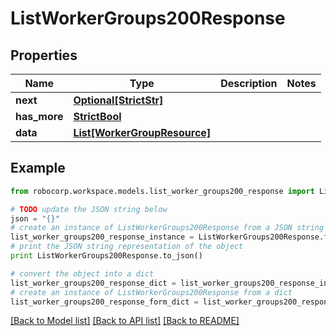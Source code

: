 # ListWorkerGroups200Response


## Properties
Name | Type | Description | Notes
------------ | ------------- | ------------- | -------------
**next** | [**Optional[StrictStr]**](Next.md) |  | 
**has_more** | [**StrictBool**](HasMore.md) |  | 
**data** | [**List[WorkerGroupResource]**](WorkerGroupResource.md) |  | 

## Example

```python
from robocorp.workspace.models.list_worker_groups200_response import ListWorkerGroups200Response

# TODO update the JSON string below
json = "{}"
# create an instance of ListWorkerGroups200Response from a JSON string
list_worker_groups200_response_instance = ListWorkerGroups200Response.from_json(json)
# print the JSON string representation of the object
print ListWorkerGroups200Response.to_json()

# convert the object into a dict
list_worker_groups200_response_dict = list_worker_groups200_response_instance.to_dict()
# create an instance of ListWorkerGroups200Response from a dict
list_worker_groups200_response_form_dict = list_worker_groups200_response.from_dict(list_worker_groups200_response_dict)
```
[[Back to Model list]](../README.md#documentation-for-models) [[Back to API list]](../README.md#documentation-for-api-endpoints) [[Back to README]](../README.md)



